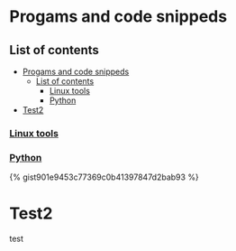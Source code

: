 # Progams and code snippeds

## List of contents

- [Progams and code snippeds](#progams-and-code-snippeds)
  - [List of contents](#list-of-contents)
    - [Linux tools](#linux-tools)
    - [Python](#python)
- [Test2](#test2)

### [Linux tools](/linux_tools/linux_tools_index.md)

### [Python](python/python_index.md)

{% gist901e9453c77369c0b41397847d2bab93 %}

# Test2

test
